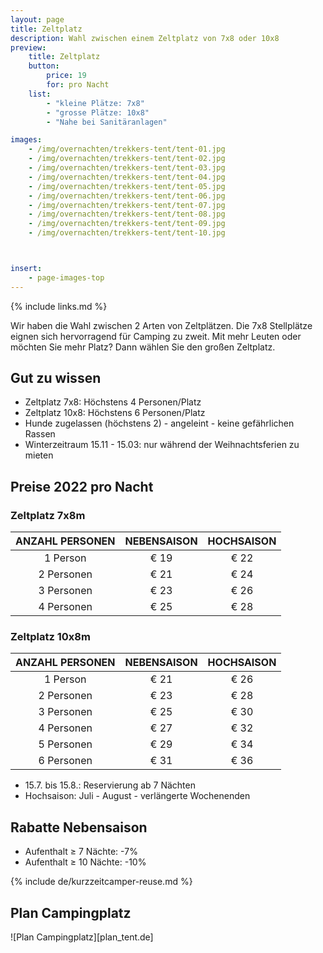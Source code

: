 ```yaml
---
layout: page
title: Zeltplatz
description: Wahl zwischen einem Zeltplatz von 7x8 oder 10x8
preview:
    title: Zeltplatz
    button:
        price: 19
        for: pro Nacht
    list:
        - "kleine Plätze: 7x8"
        - "grosse Plätze: 10x8"
        - "Nahe bei Sanitäranlagen"

images:
    - /img/overnachten/trekkers-tent/tent-01.jpg
    - /img/overnachten/trekkers-tent/tent-02.jpg
    - /img/overnachten/trekkers-tent/tent-03.jpg
    - /img/overnachten/trekkers-tent/tent-04.jpg
    - /img/overnachten/trekkers-tent/tent-05.jpg
    - /img/overnachten/trekkers-tent/tent-06.jpg
    - /img/overnachten/trekkers-tent/tent-07.jpg
    - /img/overnachten/trekkers-tent/tent-08.jpg
    - /img/overnachten/trekkers-tent/tent-09.jpg
    - /img/overnachten/trekkers-tent/tent-10.jpg



insert:
    - page-images-top
---
```

{% include links.md %}

Wir haben die Wahl zwischen 2 Arten von Zeltplätzen. Die 7x8 Stellplätze eignen sich hervorragend für Camping zu zweit. Mit mehr Leuten oder möchten Sie mehr Platz? Dann wählen Sie den großen Zeltplatz.

## Gut zu wissen

- Zeltplatz 7x8: Höchstens 4 Personen/Platz
- Zeltplatz 10x8: Höchstens 6 Personen/Platz
- Hunde zugelassen (höchstens 2) - angeleint - keine gefährlichen Rassen
- Winterzeitraum 15.11 - 15.03: nur während der Weihnachtsferien zu mieten


## Preise 2022 pro Nacht

### Zeltplatz 7x8m

ANZAHL PERSONEN | NEBENSAISON | HOCHSAISON      
:-------------:|:-----------:|:-----------:|
1 Person       |€ 19         |€ 22     
2 Personen     |€ 21         |€ 24           
3 Personen     |€ 23         |€ 26
4 Personen     |€ 25         |€ 28     

### Zeltplatz 10x8m

ANZAHL PERSONEN | NEBENSAISON | HOCHSAISON      
:-------------:|:-----------:|:-----------:|
1 Person       |€ 21         |€ 26     
2 Personen     |€ 23         |€ 28           
3 Personen     |€ 25         |€ 30
4 Personen     |€ 27         |€ 32     
5 Personen     |€ 29         |€ 34
6 Personen     |€ 31         |€ 36

* 15.7. bis 15.8.: Reservierung ab 7 Nächten
* Hochsaison: Juli - August - verlängerte Wochenenden

## Rabatte Nebensaison

- Aufenthalt ≥ 7 Nächte: -7%
- Aufenthalt ≥ 10 Nächte: -10%

{% include de/kurzzeitcamper-reuse.md %}

## Plan Campingplatz

![Plan Campingplatz][plan_tent.de]
